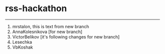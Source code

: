 # rss-hackathon

---

1. mrstalon, this is text from new branch
2. AnnaKolesnikova [for new branch]
3. VictorBelikov [it's following changes for new branch]
4. Lesechka
5. VbKoshak

